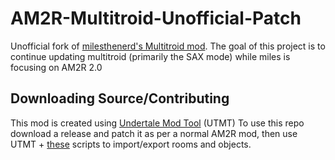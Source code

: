 # AM2R-Multitroid-Unofficial-Patch
Unofficial fork of [milesthenerd's Multitroid mod](https://github.com/milesthenerd/AM2R-Multitroid).
The goal of this project is to continue updating multitroid (primarily the SAX mode) while miles is focusing on AM2R 2.0

## Downloading Source/Contributing
This mod is created using [Undertale Mod Tool](https://github.com/krzys-h/UndertaleModTool) (UTMT)
To use this repo download a release and patch it as per a normal AM2R mod, then use UTMT + [these](https://github.com/krzys-h/UndertaleModTool/pull/815) scripts
to import/export rooms and objects.
